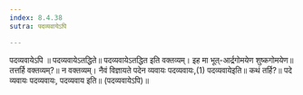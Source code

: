 ```yaml
---
index: 8.4.38
sutra: पदव्यवायेऽपि

---
```

पदव्यवायेऽपि ॥ पदव्यवायेऽतद्धिते॥ पदव्यवायेऽतद्धित इति वक्तव्यम्। इह मा भूत्-आर्द्रगोमयेण शुष्कगोमयेण॥ तत्तर्हि वक्तव्यम्?॥ न वक्तव्यम्। नैवं विज्ञायते पदेन व्यवायः पदव्यवायः,(1) पदव्यवायेइति॥ कथं तर्हि?॥ पदे व्यवायः पदव्यवायः, पदव्यवाय इति॥ (पदव्यवायेऽपि)॥